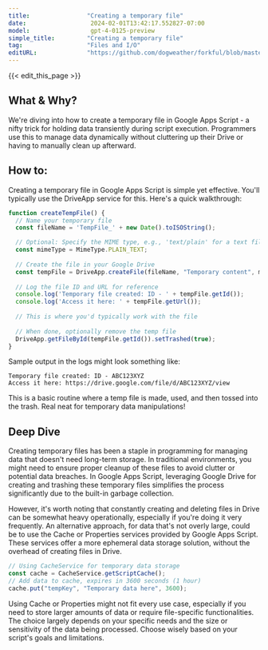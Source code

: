 ```yaml
---
title:                "Creating a temporary file"
date:                  2024-02-01T13:42:17.552827-07:00
model:                 gpt-4-0125-preview
simple_title:         "Creating a temporary file"
tag:                  "Files and I/O"
editURL:              "https://github.com/dogweather/forkful/blob/master/content/en/google-apps-script/creating-a-temporary-file.md"
---
```


{{< edit_this_page >}}

## What & Why?

We're diving into how to create a temporary file in Google Apps Script - a nifty trick for holding data transiently during script execution. Programmers use this to manage data dynamically without cluttering up their Drive or having to manually clean up afterward.

## How to:

Creating a temporary file in Google Apps Script is simple yet effective. You'll typically use the DriveApp service for this. Here's a quick walkthrough:

```Javascript
function createTempFile() {
  // Name your temporary file
  const fileName = 'TempFile_' + new Date().toISOString();

  // Optional: Specify the MIME type, e.g., 'text/plain' for a text file
  const mimeType = MimeType.PLAIN_TEXT;
  
  // Create the file in your Google Drive
  const tempFile = DriveApp.createFile(fileName, "Temporary content", mimeType);
  
  // Log the file ID and URL for reference
  console.log('Temporary file created: ID - ' + tempFile.getId());
  console.log('Access it here: ' + tempFile.getUrl());
  
  // This is where you'd typically work with the file
  
  // When done, optionally remove the temp file
  DriveApp.getFileById(tempFile.getId()).setTrashed(true);
}
```

Sample output in the logs might look something like:

```
Temporary file created: ID - ABC123XYZ
Access it here: https://drive.google.com/file/d/ABC123XYZ/view
```

This is a basic routine where a temp file is made, used, and then tossed into the trash. Real neat for temporary data manipulations!

## Deep Dive

Creating temporary files has been a staple in programming for managing data that doesn't need long-term storage. In traditional environments, you might need to ensure proper cleanup of these files to avoid clutter or potential data breaches. In Google Apps Script, leveraging Google Drive for creating and trashing these temporary files simplifies the process significantly due to the built-in garbage collection.

However, it's worth noting that constantly creating and deleting files in Drive can be somewhat heavy operationally, especially if you're doing it very frequently. An alternative approach, for data that's not overly large, could be to use the Cache or Properties services provided by Google Apps Script. These services offer a more ephemeral data storage solution, without the overhead of creating files in Drive.

```Javascript
// Using CacheService for temporary data storage
const cache = CacheService.getScriptCache();
// Add data to cache, expires in 3600 seconds (1 hour)
cache.put("tempKey", "Temporary data here", 3600);
```

Using Cache or Properties might not fit every use case, especially if you need to store larger amounts of data or require file-specific functionalities. The choice largely depends on your specific needs and the size or sensitivity of the data being processed. Choose wisely based on your script's goals and limitations.
